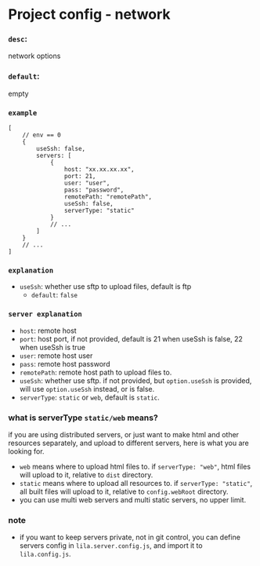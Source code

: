 # Project config - network

### `desc`: 

network options

### `default`: 

empty

### `example`

```
[
    // env == 0
    {
        useSsh: false,
        servers: [
            {
                host: "xx.xx.xx.xx",
                port: 21,
                user: "user",
                pass: "password",
                remotePath: "remotePath",
                useSsh: false,
                serverType: "static"
            }
            // ...
        ]
    }
    // ...
]
```

### `explanation`

* `useSsh`: whether use sftp to upload files, default is ftp
    - `default`: `false`

### `server explanation`

* `host`: remote host
* `port`: host port, if not provided, default is 21 when useSsh is false, 22 when useSsh is true
* `user`: remote host user
* `pass`: remote host password
* `remotePath`: remote host path to upload files to.
* `useSsh`: whether use sftp. if not provided, but `option.useSsh` is provided, will use `option.useSsh` instead, or is false.
* `serverType`: `static` or `web`, default is `static`.

### what is serverType `static/web` means?

if you are using distributed servers, or just want to make html and other resources separately, and upload to different servers, here is what you are looking for.

* `web` means where to upload html files to. if `serverType: "web"`, html files will upload to it, relative to `dist` directory. 
* `static` means where to upload all resources to. if `serverType: "static"`, all built files will upload to it, relative to `config.webRoot` directory.
* you can use multi web servers and multi static servers, no upper limit.

### note

* if you want to keep servers private, not in git control, you can define servers config in `lila.server.config.js`, and import it to `lila.config.js`.
        